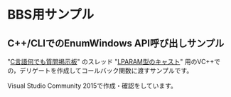 # BBS用サンプル
## C++/CLIでのEnumWindows API呼び出しサンプル

"[C言語何でも質問掲示板](http://dixq.net/forum/viewforum.php?f=3)"
のスレッド
"[LPARAM型のキャスト](http://dixq.net/forum/viewtopic.php?f=3&t=17715)"
用のVC++での，デリゲートを作成してコールバック関数に渡すサンプルです。

Visual Studio Community 2015で作成・確認をしています。
